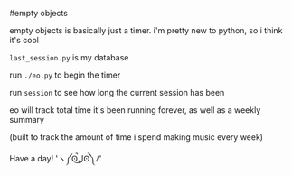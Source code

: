 #empty objects

empty objects is basically just a timer.  i'm pretty new to python, so i think it's cool

`last_session.py` is my database

run `./eo.py` to begin the timer

run `session` to see how long the current session has been

eo will track total time it's been running forever, as well as a weekly summary

(built to track the amount of time i spend making music every week)

Have a day! 'ヽ༼ʘ̚ل͜ʘ̚༽ﾉ'
